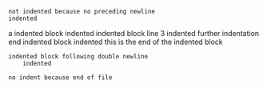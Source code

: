     not indented because no preceding newline
    indented
a
    indented block
        indented
    indented block line 3
        indented
            further indentation
end
    indented block
        indented
this is the end of the indented block

    indented block following double newline
        indented

    no indent because end of file